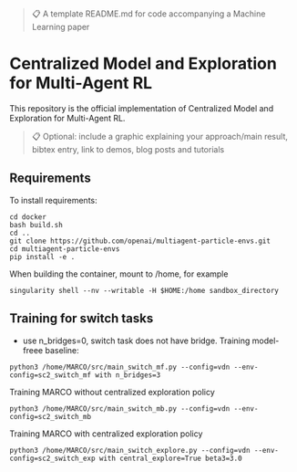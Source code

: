 >📋  A template README.md for code accompanying a Machine Learning paper

# Centralized Model and Exploration for Multi-Agent RL

This repository is the official implementation of Centralized Model and Exploration for Multi-Agent RL. 

>📋  Optional: include a graphic explaining your approach/main result, bibtex entry, link to demos, blog posts and tutorials

## Requirements

To install requirements:

```
cd docker
bash build.sh
cd ..
git clone https://github.com/openai/multiagent-particle-envs.git
cd multiagent-particle-envs
pip install -e .
```

When building the container, mount to /home, for example
```
singularity shell --nv --writable -H $HOME:/home sandbox_directory
```

## Training for switch tasks
- use n_bridges=0, switch task does not have bridge.
Training model-freee baseline:
```
python3 /home/MARCO/src/main_switch_mf.py --config=vdn --env-config=sc2_switch_mf with n_bridges=3
``` 
Training MARCO without centralized exploration policy 
```
python3 /home/MARCO/src/main_switch_mb.py --config=vdn --env-config=sc2_switch_mb
```
Training MARCO with centralized exploration policy 
```
python3 /home/MARCO/src/main_switch_explore.py --config=vdn --env-config=sc2_switch_exp with central_explore=True beta3=3.0
```

